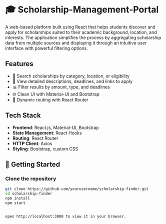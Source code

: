 # 🎓 Scholarship-Management-Portal

A web-based platform built using React that helps students discover and apply for scholarships suited to their academic background, location, and interests. The application simplifies the process by aggregating scholarship data from multiple sources and displaying it through an intuitive user interface with powerful filtering options.


## Features

- 🔎 Search scholarships by category, location, or eligibility  
- 📄 View detailed descriptions, deadlines, and links to apply  
- 📊 Filter results by amount, type, and deadlines  
- 🌐 Clean UI with Material-UI and Bootstrap  
- 🔁 Dynamic routing with React Router


## Tech Stack

- **Frontend**: React.js, Material-UI, Bootstrap  
- **State Management**: React Hooks  
- **Routing**: React Router  
- **HTTP Client**: Axios  
- **Styling**: Bootstrap, custom CSS


## 🚀 Getting Started

### Clone the repository

```bash
git clone https://github.com/yourusername/scholarship-finder.git
cd scholarship-finder
npm install
npm start


open http://localhost:3000 to view it in your browser.



